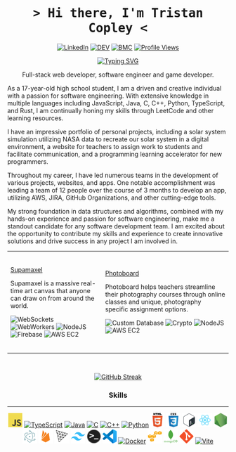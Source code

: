 <div align="center">

  # <samp>&gt; Hi there, I'm <b> Tristan Copley </b> &lt; </samp>
  
[![LinkedIn](https://img.shields.io/badge/LinkedIn-%230077B5.svg?&style=flat-square&logo=linkedin&logoColor=white)](https://www.linkedin.com/in/tristan-copley-0123b9256/)
[![DEV](https://img.shields.io/badge/Dev.to-%23000000.svg?&style=flat-square&logo=dev.to&logoColor=white)](https://dev.to/tristancopley) 
[![BMC](https://img.shields.io/badge/BuyMeACoffee-%23FFDD00.svg?&style=flat-square&logo=buy-me-a-coffee&logoColor=black)](https://www.buymeacoffee.com/tristancopley)
[![Profile Views](https://komarev.com/ghpvc/?username=TristanCopley&style=flat-square)](https://github.com/TristanCopley)

[![Typing SVG](https://readme-typing-svg.herokuapp.com?font=Arvo&duration=3000&pause=2000&color=DFDFDF&background=FFFFFF00&center=true&vCenter=true&width=435&lines=Software+Engineer;Full-stack+Developer;Videogame+Programmer)](https://git.io/typing-svg)

Full-stack web developer, software engineer and game developer.
  
<div align="center" width="100%">
  <div align="left" width="50%">
As a 17-year-old high school student, I am a driven and creative individual with a passion for software engineering. With extensive knowledge in multiple languages including JavaScript, Java, C, C++, Python, TypeScript, and Rust, I am continually honing my skills through LeetCode and other learning resources.

I have an impressive portfolio of personal projects, including a solar system simulation utilizing NASA data to recreate our solar system in a digital environment, a website for teachers to assign work to students and facilitate communication, and a programming learning accelerator for new programmers.

Throughout my career, I have led numerous teams in the development of various projects, websites, and apps. One notable accomplishment was leading a team of 12 people over the course of 3 months to develop an app, utilizing AWS, JIRA, GitHub Organizations, and other cutting-edge tools.

My strong foundation in data structures and algorithms, combined with my hands-on experience and passion for software engineering, make me a standout candidate for any software development team. I am excited about the opportunity to contribute my skills and experience to create innovative solutions and drive success in any project I am involved in.
  </div>
  </div>
  </div>
<table align="center">
<tr>
<td>
  
  <br>
  
  [Supamaxel](http://13.56.13.208/)
  
  Supamaxel is a massive real-time art canvas that anyone can draw on from around the world.
  
  ![WebSockets](https://img.shields.io/badge/-WebSockets-red) ![WebWorkers](https://img.shields.io/badge/-WebWorkers-blue) ![NodeJS](https://img.shields.io/badge/-NodeJS-brightgreen) ![Firebase](https://img.shields.io/badge/-Firebase-orange) ![AWS EC2](https://img.shields.io/badge/-AWS%20EC2-yellow)
 
   <br>
  
</td>
<td>
  
  <br>
  
  [Photoboard]()
  
  Photoboard helps teachers streamline their photography courses through online classes and unique, photography specific assignment options.
  
  ![Custom Database](https://img.shields.io/badge/-Custom%20Database-blueviolet) ![Crypto](https://img.shields.io/badge/-Crypto-green) ![NodeJS](https://img.shields.io/badge/-NodeJS-brightgreen) ![AWS EC2](https://img.shields.io/badge/-AWS%20EC2-yellow)
 
   <br>
  
  </td>
</tr>
</table>
  
</br>
<div align="center">
  
[![GitHub Streak](http://github-readme-streak-stats.herokuapp.com?user=TristanCopley&hide_border=true&background=FFFFFF00&currStreakNum=FF924F&sideNums=B3B3B3&sideLabels=8F8F8F)](https://git.io/streak-stats)
  
</div>
<div align="center">
  
### Skills

<hr>

<a href='https://www.javascript.com/'><img alt="JavaScript" width="32px" src="https://raw.githubusercontent.com/github/explore/80688e429a7d4ef2fca1e82350fe8e3517d3494d/topics/javascript/javascript.png" /></a>
<a href='https://www.typescriptlang.org/'><img alt="TypeScript" width="32px" src="https://user-images.githubusercontent.com/44332326/127034527-735e1477-2277-448b-b334-1fff2c35d694.png" /></a>
<a href='https://www.oracle.com/java/'><img alt="Java"       width="34px" src="https://user-images.githubusercontent.com/44332326/127751758-e0718df9-046f-4adc-b77f-87907a99d8f8.png" /></a>
<a href='https://devdocs.io/c/'><img alt="C"          width="33px" src="https://user-images.githubusercontent.com/44332326/126879929-4ff551b8-1025-445b-b25d-e81f2aa8c8cd.png" /></a>
<a href='https://en.cppreference.com/w/'><img alt="C++"        width="28px" src="https://user-images.githubusercontent.com/44332326/126880643-e4ac2a1d-f026-40ad-a56c-69196c676284.png" /></a>
<a href='https://www.python.org/'><img alt="Python"     width="30px" src="https://user-images.githubusercontent.com/44332326/127032054-578b242c-0208-4820-b865-07ed5f57b108.png" /></a>
<a href='https://en.wikipedia.org/wiki/HTML5'><img alt="HTML5"      width="32px" src="https://raw.githubusercontent.com/github/explore/80688e429a7d4ef2fca1e82350fe8e3517d3494d/topics/html/html.png" /></a>
<a href='https://www.tutorialrepublic.com/css-tutorial/'><img alt="CSS3"       width="32px" src="https://raw.githubusercontent.com/github/explore/80688e429a7d4ef2fca1e82350fe8e3517d3494d/topics/css/css.png" /></a>
<a href='https://www.gnu.org/software/bash/'><img alt="Bash"       width="32px" src="https://raw.githubusercontent.com/devicons/devicon/master/icons/bash/bash-original.svg" /></a>
<a href='https://reactjs.org/'><img alt="React"      width="32px" src="https://raw.githubusercontent.com/github/explore/80688e429a7d4ef2fca1e82350fe8e3517d3494d/topics/react/react.png" /></a>
<a href='https://nodejs.org/en/'><img alt="Node.js"    width="32px" src="https://raw.githubusercontent.com/github/explore/80688e429a7d4ef2fca1e82350fe8e3517d3494d/topics/nodejs/nodejs.png" /></a>
<a href='https://www.electronjs.org/'><img alt="Electron"   width="32px" src="https://raw.githubusercontent.com/devicons/devicon/master/icons/electron/electron-original.svg" /></a>
<a href='https://firebase.google.com/'><img alt="Firebase"   width="32px" src="https://raw.githubusercontent.com/devicons/devicon/master/icons/firebase/firebase-plain.svg" /></a>
<a href='https://threejs.org/'><img alt="Three.js"   width="34px" src="https://raw.githubusercontent.com/devicons/devicon/master/icons/threejs/threejs-original.svg" /></a>
<a href='https://tailwindcss.com/'><img alt="TailwindCSS" width="32px" src="https://raw.githubusercontent.com/devicons/devicon/master/icons/tailwindcss/tailwindcss-plain.svg" /></a>
<a href='https://www.newline.co/30-days-of-webdev/day-23-what-is-a-terminal-and-why-should-i-care'><img alt="Terminal"   width="32px" src="https://raw.githubusercontent.com/github/explore/80688e429a7d4ef2fca1e82350fe8e3517d3494d/topics/terminal/terminal.png" /></a>
<a href='https://www.docker.com/'><img alt="VS Code"    width="32px" src="https://raw.githubusercontent.com/github/explore/80688e429a7d4ef2fca1e82350fe8e3517d3494d/topics/visual-studio-code/visual-studio-code.png" /></a>
<a href=''><img alt="Docker"     width="32px" src="https://user-images.githubusercontent.com/44332326/127984598-11ad8e81-a31e-4a58-a175-051c5df8a7a7.png" /></a>
<a href='https://aws.amazon.com/'><img alt="AWS"        width="32px" src="https://raw.githubusercontent.com/devicons/devicon/master/icons/amazonwebservices/amazonwebservices-original.svg" /></a>
<a href='https://www.mongodb.com/'><img alt="MongoDB"    width="32px" src="https://raw.githubusercontent.com/devicons/devicon/master/icons/mongodb/mongodb-plain-wordmark.svg" /></a>
<a href='https://github.com/'><img alt="Git"        width="32px" src="https://raw.githubusercontent.com/devicons/devicon/master/icons/git/git-plain.svg" /></a>
<a href="https://vitejs.dev/"><img alt="Vite"       width="32px" src="https://avatars.githubusercontent.com/u/65625612?s=280&v=4"/></a>
</div>
<br>
